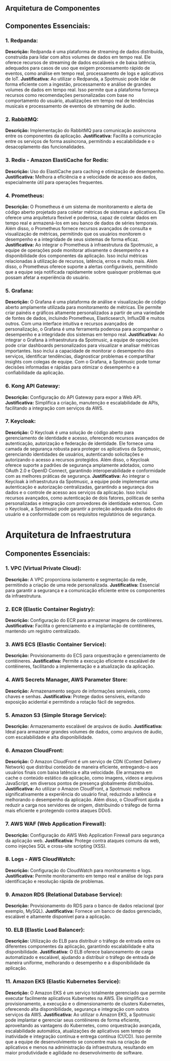 ## Arquitetura de Componentes

## Componentes Essenciais:

### 1. Redpanda:
   **Descrição:**
     Redpanda é uma plataforma de streaming de dados distribuída, construída para lidar com altos volumes de dados em tempo real. Ele oferece recursos de streaming de dados escaláveis e de baixa latência, adequados para casos de uso que exigem processamento rápido de eventos, como análise em tempo real, processamento de logs e aplicativos de IoT.
   **Justificativa:**
     Ao utilizar o Redpanda, a Spotmusic pode lidar de forma eficiente com a ingestão, processamento e análise de grandes volumes de dados em tempo real. Isso permite que a plataforma forneça recursos como recomendações personalizadas com base no comportamento do usuário, atualizações em tempo real de tendências musicais e processamento de eventos de streaming de áudio.

### 2. RabbitMQ:
   **Descrição:**
     Implementação do RabbitMQ para comunicação assíncrona entre os componentes da aplicação.
   **Justificativa:**
     Facilita a comunicação entre os serviços de forma assíncrona, permitindo a escalabilidade e o desacoplamento das funcionalidades.

### 3. Redis - Amazon ElastiCache for Redis:
   **Descrição:**
     Uso do ElastiCache para caching e otimização de desempenho.
   **Justificativa:**
     Melhora a eficiência e a velocidade de acesso aos dados, especialmente útil para operações frequentes.

### 4. Prometheus:
   **Descrição:**
     O Prometheus é um sistema de monitoramento e alerta de código aberto projetado para coletar métricas de sistemas e aplicativos. Ele oferece uma arquitetura flexível e poderosa, capaz de coletar dados em tempo real e armazená-los em seu banco de dados de séries temporais. Além disso, o Prometheus fornece recursos avançados de consulta e visualização de métricas, permitindo que os usuários monitorem o desempenho e a integridade de seus sistemas de forma eficaz.
   **Justificativa:**
     Ao integrar o Prometheus à infraestrutura da Spotmusic, a equipe de operações pode monitorar ativamente o desempenho e a disponibilidade dos componentes da aplicação. Isso inclui métricas relacionadas à utilização de recursos, latência, erros e muito mais. Além disso, o Prometheus oferece suporte a alertas configuráveis, permitindo que a equipe seja notificada rapidamente sobre quaisquer problemas que possam afetar a experiência do usuário.

### 5. Grafana:
   **Descrição:**
     O Grafana é uma plataforma de análise e visualização de código aberto amplamente utilizada para monitoramento de métricas. Ele permite criar painéis e gráficos altamente personalizados a partir de uma variedade de fontes de dados, incluindo Prometheus, Elasticsearch, InfluxDB e muitos outros. Com uma interface intuitiva e recursos avançados de personalização, o Grafana é uma ferramenta poderosa para acompanhar o desempenho e a integridade dos sistemas em tempo real.
   **Justificativa:**
     Ao integrar o Grafana à infraestrutura da Spotmusic, a equipe de operações pode criar dashboards personalizados para visualizar e analisar métricas importantes. Isso inclui a capacidade de monitorar o desempenho dos serviços, identificar tendências, diagnosticar problemas e compartilhar insights com colegas de equipe. Com o Grafana, a Spotmusic pode tomar decisões informadas e rápidas para otimizar o desempenho e a confiabilidade da aplicação.

### 6. Kong API Gateway:
**Descrição:**
Configuração do API Gateway para expor a Web API.
**Justificativa:**
      Simplifica a criação, manutenção e escalabilidade de APIs, facilitando a integração com serviços da AWS.

### 7. Keycloak:
   **Descrição:**
     O Keycloak é uma solução de código aberto para gerenciamento de identidade e acesso, oferecendo recursos avançados de autenticação, autorização e federação de identidade. Ele fornece uma camada de segurança robusta para proteger os aplicativos da Spotmusic, gerenciando identidades de usuários, autenticando solicitações e autorizando o acesso a recursos protegidos. Além disso, o Keycloak oferece suporte a padrões de segurança amplamente adotados, como OAuth 2.0 e OpenID Connect, garantindo interoperabilidade e conformidade com as melhores práticas de segurança.
   **Justificativa:**
     Ao integrar o Keycloak à infraestrutura da Spotmusic, a equipe pode implementar uma autenticação e autorização centralizadas, garantindo a segurança dos dados e o controle de acesso aos serviços da aplicação. Isso inclui recursos avançados, como autenticação de dois fatores, políticas de senha personalizadas e integração com provedores de identidade externos. Com o Keycloak, a Spotmusic pode garantir a proteção adequada dos dados do usuário e a conformidade com os requisitos regulatórios de segurança.


# Arquitetura de Infraestrutura

## Componentes Essenciais:

### 1. VPC (Virtual Private Cloud):
   **Descrição:**
    A VPC proporciona isolamento e segmentação da rede, permitindo a criação de uma rede personalizada.
   **Justificativa:**
    Essencial para garantir a segurança e a comunicação eficiente entre os componentes da infraestrutura.
  
### 2. ECR (Elastic Container Registry):
   **Descrição:**
    Configuração do ECR para armazenar imagens de contêineres.
   **Justificativa:**
    Facilita o gerenciamento e a implantação de contêineres, mantendo um registro centralizado.

### 3. AWS ECS (Elastic Container Service):
   **Descrição:**
    Provisionamento do ECS para orquestração e gerenciamento de contêineres.
   **Justificativa:**
    Permite a execução eficiente e escalável de contêineres, facilitando a implementação e a atualização da aplicação.

### 4. AWS Secrets Manager, AWS Parameter Store:
   **Descrição:**
    Armazenamento seguro de informações sensíveis, como chaves e senhas.
   **Justificativa:**
    Protege dados sensíveis, evitando exposição acidental e permitindo a rotação fácil de segredos.

### 5. Amazon S3 (Simple Storage Service):
   **Descrição:**
    Armazenamento escalável de arquivos de áudio.
   **Justificativa:**
    Ideal para armazenar grandes volumes de dados, como arquivos de áudio, com escalabilidade e alta disponibilidade.

### 6. Amazon CloudFront:
   **Descrição:**
    O Amazon CloudFront é um serviço de CDN (Content Delivery Network) que distribui conteúdo de maneira eficiente, entregando-o aos usuários finais com baixa latência e alta velocidade. Ele armazena em cache o conteúdo estático da aplicação, como imagens, vídeos e arquivos JavaScript, em diversos pontos de presença globalmente distribuídos.
   **Justificativa:**
    Ao utilizar o Amazon CloudFront, a Spotmusic melhora significativamente a experiência do usuário final, reduzindo a latência e melhorando o desempenho da aplicação. Além disso, o CloudFront ajuda a reduzir a carga nos servidores de origem, distribuindo o tráfego de forma mais eficiente e protegendo contra ataques DDoS.

### 7. AWS WAF (Web Application Firewall):
  **Descrição:**
    Configuração do AWS Web Application Firewall para segurança da aplicação web.
  **Justificativa:**
    Protege contra ataques comuns da web, como injeções SQL e cross-site scripting (XSS).

### 8. Logs - AWS CloudWatch:
   **Descrição:**
    Configuração do CloudWatch para monitoramento e logs.
  **Justificativa:**
    Permite monitoramento em tempo real e análise de logs para identificação e resolução rápida de problemas.

### 9. Amazon RDS (Relational Database Service):
**Descrição:**
Provisionamento do RDS para o banco de dados relacional (por exemplo, MySQL).
**Justificativa:**
Fornece um banco de dados gerenciado, escalável e altamente disponível para a aplicação.

### 10. ELB (Elastic Load Balancer):
  **Descrição:**
    Utilização do ELB para distribuir o tráfego de entrada entre os diferentes componentes da aplicação, garantindo escalabilidade e alta disponibilidade.
  **Justificativa:**
    O ELB oferece balanceamento de carga automatizado e escalável, ajudando a distribuir o tráfego de entrada de maneira uniforme, melhorando o desempenho e a disponibilidade da aplicação.

### 11. Amazon EKS (Elastic Kubernetes Service):
   **Descrição:**
     O Amazon EKS é um serviço totalmente gerenciado que permite executar facilmente aplicativos Kubernetes na AWS. Ele simplifica o provisionamento, a execução e o dimensionamento de clusters Kubernetes, oferecendo alta disponibilidade, segurança e integração com outros serviços da AWS.
   **Justificativa:**
     Ao utilizar o Amazon EKS, a Spotmusic pode implantar e gerenciar seus contêineres de forma eficiente, aproveitando as vantagens do Kubernetes, como orquestração avançada, escalabilidade automática, atualizações de aplicativos sem tempo de inatividade e integração contínua e entrega contínua (CI/CD). Isso permite que a equipe de desenvolvimento se concentre mais na criação de aplicativos e menos na administração da infraestrutura, resultando em maior produtividade e agilidade no desenvolvimento de software.

